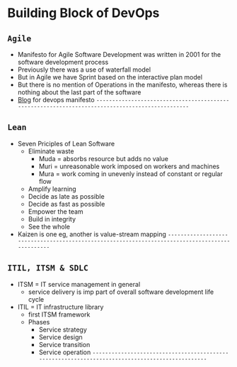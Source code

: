 # Building Block of DevOps
## `Agile`
  - Manifesto for Agile Software Development was written in 2001 for the software development process
  - Previously there was a use of waterfall model
  - But in Agile we have Sprint based on the interactive plan model
  - But there is no mention of Operations in the manifesto, whereas there is nothing about the last part of the software
  - [Blog](https://theagileadmin.com/2010/10/15/a-devops-manifesto/) for devops manifesto
`------------------------------------------------------------------------------------------------`
## `Lean`
  - Seven Priciples of Lean Software
    - Eliminate waste
      - Muda = absorbs resource but adds no value
      - Muri = unreasonable work imposed on workers and machines
      - Mura = work coming in unevenly instead of constant or regular flow
    - Amplify learning
    - Decide as late as possible
    - Decide as fast as possible
    - Empower the team
    - Build in integrity
    - See the whole
  - Kaizen is one eg, another is value-stream mapping
`------------------------------------------------------------------------------------------------`
## `ITIL, ITSM & SDLC`
  - ITSM = IT service management in general
    - service delivery is imp part of overall software development life cycle
  - ITIL = IT infrastructure library
    - first ITSM framework
    - Phases
      - Service strategy
      - Service design
      - Service transition
      - Service operation
`------------------------------------------------------------------------------------------------`
